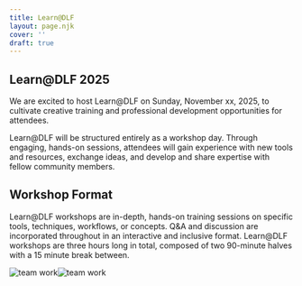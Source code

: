 ```yaml
---
title: Learn@DLF
layout: page.njk
cover: ''
draft: true
---
```


<section aria-labelledby="learn-at-dlf" class="py-10 px-8 min-h-screen grid">
  <div
    class="grid max-w-7xl mx-auto my-auto items-center place-items-center lg:grid-cols-2 gap-10"
  >
    <div class="lg:max-w-md">
      <h2 class="block antialiased tracking-normal font-sans font-semibold text-blue-gray-900 mb-6 lg:text-3xl text-2xl! leading-snug! lg:max-w-sm">
        Learn@DLF 2025
      </h2>
      <p class="block antialiased font-sans leading-relaxed text-base font-normal! mb-12 text-gray-600!">
        We are excited to host Learn@DLF on Sunday, November xx, 2025, to cultivate creative training and professional development opportunities for attendees.
      </p>
      <p class="block antialiased font-sans leading-relaxed text-base font-normal!  mb-12 text-gray-600!">
        Learn@DLF will be structured entirely as a workshop day. Through engaging, hands-on sessions, attendees will gain experience with new tools and resources, exchange ideas, and develop and share expertise with fellow community members.
      </p>
       <h2 class="block antialiased tracking-normal font-sans font-semibold text-blue-gray-900 mb-6 pt-6 lg:text-3xl text-2xl! leading-snug! lg:max-w-sm">
        Workshop Format
      </h2>
      <p class="block antialiased font-sans leading-relaxed text-base font-normal! text-gray-600!">
       Learn@DLF workshops are in-depth, hands-on training sessions on specific tools, techniques, workflows, or concepts. Q&A and discussion are incorporated throughout in an interactive and inclusive format. Learn@DLF workshops are three hours long in total, composed of two 90-minute halves with a 15 minute break between.
      </p>
    </div>
    <div>
      <img
        src="https://placecage.lucidinternets.com/800/600"
        alt="team work"
        class="mb-6 h-full lg:h-[370px] w-full shadow-lg rounded-xl object-cover object-center"
      /><img
        src="https://placecage.lucidinternets.com/800/600"
        alt="team work"
        class="h-full lg:h-[370px] w-full shadow-lg rounded-xl object-cover object-center"
      />
    </div>
  </div>
</section>

